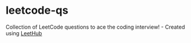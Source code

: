 # leetcode-qs
Collection of LeetCode questions to ace the coding interview! - Created using [LeetHub](https://github.com/QasimWani/LeetHub)
